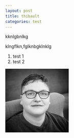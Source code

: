 ```yaml
---
layout: post
title: thibault
categories: test
---
```

kknlgbnlkg

klngflkn,fglknbgklnklg

1. test 1
2. test 2

![vincent_linkedin](/img/uploads/linkedin.jpeg "Hello world")

